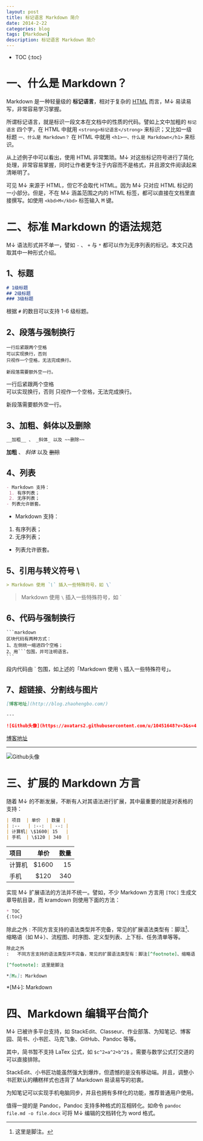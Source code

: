 ```yaml
---
layout: post
title: 标记语言 Markdown 简介
date: 2014-2-22
categories: blog
tags: [Markdown]
description: 标记语言 Markdown 简介
---
```


* TOC
{:toc}

# 一、什么是 Markdown？

Markdown 是一种轻量级的 __标记语言__，相对于复杂的 [HTML](http://www.w3school.com.cn/html/index.asp) 而言，M↓ 易读易写，非常容易学习掌握。

所谓标记语言，就是标识一段文本在文档中的性质的代码。譬如上文中加粗的 `标记语言` 四个字，在 HTML 中就用 `<strong>标记语言</strong>` 来标识；又比如一级标题 `一、什么是 Markdown？` 在 HTML 中就用 `<h1>一、什么是 Markdown</h1>` 来标识。

从上述例子中可以看出，使用 HTML 非常繁琐。M↓ 对这些标记符号进行了简化处理，非常容易掌握，同时让作者更专注于内容而不是格式，并且源文件阅读起来清晰明了。

可见 M↓ 来源于 HTML，但它不会取代 HTML。因为 M↓ 只对应 HTML 标记的一小部分。但是，不在 M↓ 涵盖范围之内的 HTML 标签，都可以直接在文档里直接撰写。如使用 `<kbd>M</kbd>` 标签输入 <kbd>M</kbd> 键。

# 二、标准 Markdown 的语法规范

M↓ 语法形式并不单一，譬如 `-` 、 `+` 与 `*` 都可以作为无序列表的标记。本文只选取其中一种形式介绍。

## 1、标题

```markdown
# 1级标题
## 2级标题
### 3级标题
```

根据 `#` 的数目可以支持 1-6 级标题。

## 2、段落与强制换行

```
一行后紧跟两个空格  
可以实现换行，否则
只视作一个空格，无法完成换行。

新段落需要额外空一行。
```

一行后紧跟两个空格  
可以实现换行，否则
只视作一个空格，无法完成换行。

新段落需要额外空一行。

## 3、加粗、斜体以及删除

```markdown
__加粗__ 、 _斜体_ 以及 ~~删除~~
```

__加粗__ 、 _斜体_ 以及 ~~删除~~

## 4、列表

```markdown
- Markdown 支持：
 1. 有序列表；
 2. 无序列表；
- 列表允许嵌套。
```

- Markdown 支持：
 1. 有序列表；
 2. 无序列表；
- 列表允许嵌套。

## 5、引用与转义符号 \\

```markdown
> Markdown 使用 `\` 插入一些特殊符号，如 \`
``` 

> Markdown 使用 `\` 插入一些特殊符号，如 \`

## 6、代码与强制换行

    ```markdown
    区块代码有两种方式：
    1、左侧统一缩进四个空格；
    2、用```包围，并可注明语言。
    ```
	
段内代码由 \` 包围，如上述的「Markdown 使用 `\` 插入一些特殊符号」。 

## 7、超链接、分割线与图片

```markdown
[博客地址](http://blog.zhaohengbo.com/)

---

![Github头像](https://avatars2.githubusercontent.com/u/10451648?v=3&s=460)
```

[博客地址](http://blog.zhaohengbo.com/)

---

![Github头像](https://avatars2.githubusercontent.com/u/10451648?v=3&s=460)

# 三、扩展的 Markdown 方言

随着 M↓ 的不断发展，不断有人对其语法进行扩展，其中最重要的就是对表格的支持：

```markdown
| 项目  | 单价  | 数量 |
| :--   | :--:  | --: |
| 计算机| \$1600| 15   |
| 手机  | \$120 | 340  |
```

| 项目  | 单价  | 数量 |
| :--   | :--:  | --: |
| 计算机| \$1600| 15   |
| 手机  | \$120 | 340  |

实现 M↓ 扩展语法的方法并不统一。譬如，不少 Markdown 方言用 `[TOC]` 生成文章导航目录，而 kramdown 则使用下面的方法：

```md
* TOC
{:toc}
```

除此之外
:   不同方言支持的语法类型并不完备，常见的扩展语法类型有：脚注[^footnote]、缩略语（如 M↓）、流程图、时序图、定义型列表、上下标、任务清单等等。

```md
除此之外
:   不同方言支持的语法类型并不完备，常见的扩展语法类型有：脚注[^footnote]、缩略语（如 M↓）、流程图、时序图、定义型列表、上下标、任务清单等等。

[^footnote]: 这里是脚注

*[M↓]: Markdown
```

[^footnote]: 这里是脚注。

*[M↓]: Markdown


# 四、Markdown 编辑平台简介 

M↓ 已被许多平台支持，如 StackEdit、Classeur、作业部落、为知笔记、博客园、简书、小书匠、马克飞象、GitHub、Pandoc 等等。

其中，简书暂不支持 LaTex 公式，如 `$c^2=a^2+b^2$` 。需要与数学公式打交道的可以直接排除。

StackEdit、小书匠功能虽然强大到爆炸，但遗憾的是没有移动端。并且，调整小书匠默认的糟糕样式也违背了 Markdown 易读易写的初衷。

为知笔记可以实现手机电脑同步，并且也拥有多样化的功能，推荐普通用户使用。

值得一提的是 Pandoc，Pandoc 支持多种格式的互相转化。如命令 `pandoc file.md -o file.docx` 可将 M↓ 编辑的文档转化为 word 格式。
